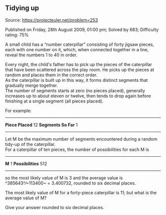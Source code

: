 Tidying up
----------

Source: https://projecteuler.net/problem=253

Published on Friday, 28th August 2009, 01:00 pm; Solved by 683;
Difficulty rating: 75%

A small child has a “number caterpillar” consisting of forty jigsaw
pieces, each with one number on it, which, when connected together in a
line, reveal the numbers 1 to 40 in order.

Every night, the child's father has to pick up the pieces of the
caterpillar that have been scattered across the play room. He picks up
the pieces at random and places them in the correct order.\
 As the caterpillar is built up in this way, it forms distinct segments
that gradually merge together.\
 The number of segments starts at zero (no pieces placed), generally
increases up to about eleven or twelve, then tends to drop again before
finishing at a single segment (all pieces placed).

For example:

  ------------------------------------ ------------------------------------
  **Piece Placed**                     12
  **Segments So Far**                  1
  ------------------------------------ ------------------------------------

Let M be the maximum number of segments encountered during a random
tidy-up of the caterpillar.\
 For a caterpillar of ten pieces, the number of possibilities for each M
is

  ------------------------------------ ------------------------------------
  **M**                                1
  **Possibilities**                    512      
  ------------------------------------ ------------------------------------

so the most likely value of M is 3 and the average value is
^385643^⁄~113400~ = 3.400732, rounded to six decimal places.

The most likely value of M for a forty-piece caterpillar is 11; but what
is the average value of M?

Give your answer rounded to six decimal places.
